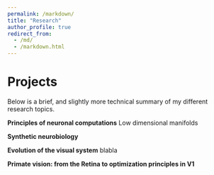```yaml
---
permalink: /markdown/
title: "Research"
author_profile: true
redirect_from: 
  - /md/
  - /markdown.html
---
```

# Projects
Below is a brief, and slightly more technical summary of my different research topics.

**Principles of neuronal computations**
Low dimensional manifolds 

**Synthetic neurobiology**

**Evolution of the visual system**
blabla

**Primate vision: from the Retina to optimization principles in V1**





